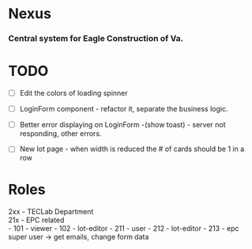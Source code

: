 # Nexus

### Central system for Eagle Construction of Va.

# TODO

- [ ] Edit the colors of loading spinner
- [ ] LoginForm component - refactor it, separate the business logic.
- [ ] Better error displaying on LoginForm -(show toast) - server not responding, other errors.


- [ ] New lot page - when width is reduced the # of cards should be 1 in a row


# Roles
2xx - TECLab Department  
21x - EPC related  
    - 101 - viewer
    - 102 - lot-editor
    - 211 - user
    - 212 - lot-editor
    - 213 - epc super user -> get emails, change form data
